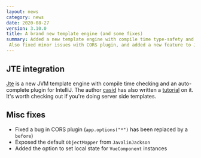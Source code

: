 ```yaml
---
layout: news
category: news
date: 2020-08-27
version: 3.10.0
title: A brand new template engine (and some fixes)
summary: Added a new template engine with compile time type-safety and IntelliJ plugin.
 Also fixed minor issues with CORS plugin, and added a new feature to JavalinVue.
---
```


## JTE integration
[Jte](https://jte.gg/) is a new JVM template engine with compile time checking and an auto-complete plugin for IntelliJ.
The author [casid](https://github.com/casid) has also written a [tutorial](/tutorials/jte) on it. It's worth checking out if you're doing
server side templates.

## Misc fixes
* Fixed a bug in CORS plugin (`app.options("*")` has been replaced by a `before`)
* Exposed the default `ObjectMapper` from `JavalinJackson`
* Added the option to set local state for `VueComponent` instances


